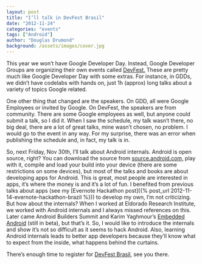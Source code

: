 ```yaml
---
layout: post
title: "I’ll talk in DevFest Brasil"
date: "2012-11-24"
categories: "events"
tags: ["Android"]
author: "Douglas Drumond"
background: /assets/images/cover.jpg
---
```


This year we won’t have Google Developer Day. Instead, Google
Developer Groups are organizing their own events called
[DevFest.](http://devfest.info) These are pretty much like Google
Developer Day with some extras. For instance, in GDDs, we didn’t have
codelabs with hands on, just 1h (approx) long talks about a variety of
topics Google related.

One other thing that changed are the speakers. On GDD, all were Google
Employees or invited by Google. On DevFest, the speakers are from
community. There are some Google employees as well, but anyone could
submit a talk, so I did it. When I saw the schedule, my talk wasn’t
there, no big deal, there are a lot of great talks, mine wasn’t chosen,
no problem. I would go to the event in any way. For my surprise, there
was an error when publishing the schedule and, in fact, my talk is in.

So, next Friday, Nov 30th, I’ll talk about Android internals.
Android is open source, right? You can download the source from
[source.android.com,](http://source.android.com) play with it,
compile and load your build into your device (there are some
restrictions on some devices), but most of the talks and books
are about developing apps for Android. This is great, most people
are interested in apps, it’s where the money is and it’s a lot of
fun. I benefited from previous talks about apps (see my [Evernote
Hackathon post]({% post_url 2012-11-14-evernote-hackathon-brazil %}))
to develop my own, I’m not criticizing. But how about the internals?
When I worked at Eldorado Research Institute, we worked with
Android internals and I always missed references on this. Later
came Android Builders Summit and Karim Yaghmour’s [Embedded
Android](http://shop.oreilly.com/product/0636920021094.do) (still in
beta), but that’s it. So, I would like to introduce the internals and
show it’s not so difficult as it seems to hack Android. Also, learning
Android internals leads to better app developers because they’ll know
what to expect from the inside, what happens behind the curtains.

There’s enough time to register for [DevFest
Brasil](http://www.devfest.com.br/), see you there.
